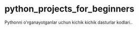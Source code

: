 # python_projects_for_beginners
 Pythonni o'rganayotganlar uchun kichik kichik dasturlar kodlari.. 
